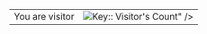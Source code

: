 
<table>
  <tr>
    <td>You are visitor</td>
    <td><img src="<img src="https://profile-counter.deno.dev/brtkya/count.svg" alt="Key:: Visitor's Count" />" /></td>
  </tr>
</table>
